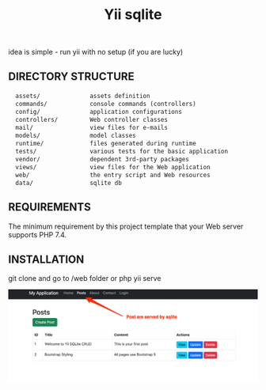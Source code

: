 <p align="center">
    <h1 align="center">Yii sqlite</h1>
    <br>
</p>

idea is simple - run yii with no setup (if you are lucky)

DIRECTORY STRUCTURE
-------------------

      assets/              assets definition
      commands/            console commands (controllers)
      config/              application configurations
      controllers/         Web controller classes
      mail/                view files for e-mails
      models/              model classes
      runtime/             files generated during runtime
      tests/               various tests for the basic application
      vendor/              dependent 3rd-party packages
      views/               view files for the Web application
      web/                 the entry script and Web resources
      data/                sqlite db


REQUIREMENTS
------------

The minimum requirement by this project template that your Web server supports PHP 7.4.


INSTALLATION
------------

git clone and go to /web folder
or php yii serve

<img src="scr.png">
